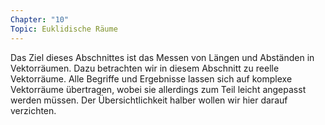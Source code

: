 ```yaml
---
Chapter: "10"
Topic: Euklidische Räume
---
```

Das Ziel dieses Abschnittes ist das Messen von Längen und Abständen in Vektorräumen.
Dazu betrachten wir in diesem Abschnitt zu reelle Vektorräume. Alle Begriffe und Ergebnisse lassen sich auf komplexe Vektorräume übertragen, wobei sie allerdings zum Teil leicht angepasst werden müssen. Der Übersichtlichkeit halber wollen wir hier darauf verzichten.